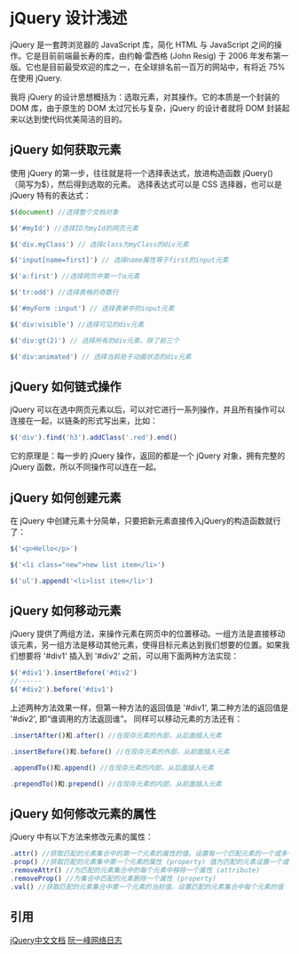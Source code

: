 # jQuery 设计浅述

jQuery 是一套跨浏览器的 JavaScript 库，简化 HTML 与 JavaScript 之间的操作。它是目前前端最长寿的库，由约翰·雷西格 (John Resig) 于 2006 年发布第一版。它也是目前最受欢迎的库之一，在全球排名前一百万的网站中，有将近 75% 在使用 jQuery.

我将 jQuery 的设计思想概括为：选取元素，对其操作。它的本质是一个封装的 DOM 库，由于原生的 DOM 太过冗长与复杂，jQuery 的设计者就将 DOM 封装起来以达到使代码优美简洁的目的。

## jQuery 如何获取元素

使用 jQuery 的第一步，往往就是将一个选择表达式，放进构造函数 jQuery() （简写为$），然后得到选取的元素。
选择表达式可以是 CSS 选择器，也可以是 jQuery 特有的表达式：
````JavaScript
$(document) //选择整个文档对象

$('#myId') //选择ID为myId的网页元素

$('div.myClass') // 选择class为myClass的div元素

$('input[name=first]') // 选择name属性等于first的input元素

$('a:first') //选择网页中第一个a元素

$('tr:odd') //选择表格的奇数行

$('#myForm :input') // 选择表单中的input元素

$('div:visible') //选择可见的div元素

$('div:gt(2)') // 选择所有的div元素，除了前三个

$('div:animated') // 选择当前处于动画状态的div元素
````

## jQuery 如何链式操作

jQuery 可以在选中网页元素以后，可以对它进行一系列操作，并且所有操作可以连接在一起，以链条的形式写出来，比如：
````JavaScript
$('div').find('h3').addClass('.red').end()
````
它的原理是：每一步的 jQuery 操作，返回的都是一个 jQuery 对象，拥有完整的 jQuery 函数，所以不同操作可以连在一起。

## jQuery 如何创建元素

在 jQuery 中创建元素十分简单，只要把新元素直接传入jQuery的构造函数就行了：
````JavaScript
$('<p>Hello</p>')

$('<li class="new">new list item</li>')

$('ul').append('<li>list item</li>')
````

## jQuery 如何移动元素

jQuery 提供了两组方法，来操作元素在网页中的位置移动。一组方法是直接移动该元素，另一组方法是移动其他元素，使得目标元素达到我们想要的位置。如果我们想要将 '#div1' 插入到 '#div2' 之前，可以用下面两种方法实现：
````JavaScript
$('#div1').insertBefore('#div2')
//------
$('#div2').before('#div1')
````
上述两种方法效果一样，但第一种方法的返回值是 '#div1', 第二种方法的返回值是 '#div2', 即“谁调用的方法返回谁”。
同样可以移动元素的方法还有：
````JavaScript
.insertAfter()和.after() //在现存元素的外部，从后面插入元素

.insertBefore()和.before() //在现存元素的外部，从前面插入元素

.appendTo()和.append() //在现存元素的内部，从后面插入元素

.prependTo()和.prepend() //在现存元素的内部，从前面插入元素
````
## jQuery 如何修改元素的属性

jQuery 中有以下方法来修改元素的属性：
````JavaScript
.attr() //获取匹配的元素集合中的第一个元素的属性的值。设置每一个匹配元素的一个或多个属性
.prop() //获取匹配的元素集中第一个元素的属性 (property) 值为匹配的元素设置一个或多个属性 (properties)
.removeAttr() //为匹配的元素集合中的每个元素中移除一个属性 (attribute)
.removeProp() //为集合中匹配的元素删除一个属性 (property)
.val() //获取匹配的元素集合中第一个元素的当前值。设置匹配的元素集合中每个元素的值
````

## 引用
[jQuery中文文档](https://www.jquery123.com/)
[阮一峰网络日志](http://www.ruanyifeng.com/blog/2011/07/jquery_fundamentals.html)